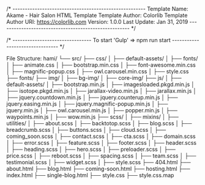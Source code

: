 /* ------------------------------------------------------
Template Name: Akame - Hair Salon HTML Template
Template Author: Colorlib
Template Author URI: https://colorlib.com
Version: 1.0.0
Last Update: Jan 31, 2019
----------------------------------------------------- */

/* --------------------------------
To start 'Gulp' => npm run start
-------------------------------- */

File Structure:
hami/
└── src/
    ├── css/
    │   ├── default-assets/
    │   ├── fonts/
    │   ├── animate.css
    │   ├── bootstrap.min.css
    │   ├── font-awesome.min.css
    │   ├── magnific-popup.css
    │   ├── owl.carousel.min.css
    │   ├── style.css
    ├── fonts/
    ├── img/
    │   ├── bg-img/
    │   ├── core-img/
    ├── js/
    │   ├── default-assets/
    │   ├── bootstrap.min.js
    │   ├── imagesloaded.pkgd.min.js
    │   ├── isotope.pkgd.min.js
    │   ├── jarallax-video.min.js
    │   ├── jarallax.min.js
    │   ├── jquery.countdown.min.js
    │   ├── jquery.counterup.min.js
    │   ├── jquery.easing.min.js
    │   ├── jquery.magnific-popup.min.js
    │   ├── jquery.min.js
    │   ├── owl.carousel.min.js
    │   ├── popper.min.js
    │   ├── waypoints.min.js
    │   ├── wow.min.js
    ├── scss/
    │   ├── mixins/
    │   ├── utilities/
    │   ├── about.scss
    │   ├── backtotop.scss
    │   ├── blog.scss
    │   ├── breadcrumb.scss
    │   ├── buttons.scss
    │   ├── cloud.scss
    │   ├── coming_soon.scss
    │   ├── contact.scss
    │   ├── cta.scss
    │   ├── domain.scss
    │   ├── error.scss
    │   ├── feature.scss
    │   ├── footer.scss
    │   ├── header.scss
    │   ├── heading.scss
    │   ├── hero.scss
    │   ├── preloader.scss
    │   ├── price.scss
    │   ├── reboot.scss
    │   ├── spacing.scss
    │   ├── team.scss
    │   ├── testimonial.scss
    │   ├── widget.scss
    │   ├── style.scss
    ├── 404.html
    ├── about.html
    ├── blog.html
    ├── coming-soon.html
    ├── hosting.html
    ├── index.html
    ├── single-blog.html
    ├── style.css
    ├── style.css.map
